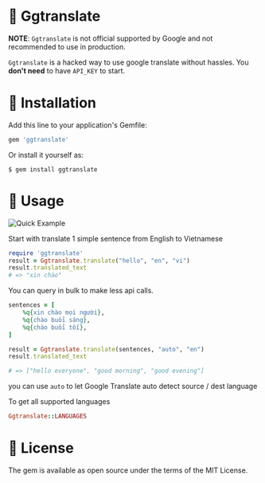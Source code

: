 # 📝 Ggtranslate

**NOTE**: `Ggtranslate` is not official supported by Google and not recommended to use in production.

`Ggtranslate` is a hacked way to use google translate without hassles. You **don't need** to have `API_KEY` to start.

# 📝 Installation

Add this line to your application's Gemfile:

```ruby
gem 'ggtranslate'
```

Or install it yourself as:

    $ gem install ggtranslate

# 📝 Usage

![Quick Example](https://user-images.githubusercontent.com/2922275/150912638-a93699b8-3c37-4aeb-9896-e982b8f21daa.gif)

Start with translate 1 simple sentence from English to Vietnamese

```ruby
require 'ggtranslate'
result = Ggtranslate.translate("hello", "en", "vi")
result.translated_text
# => "xin chào"
```

You can query in bulk to make less api calls.

```ruby
sentences = [
    %q{xin chào mọi người},
    %q{chào buổi sáng},
    %q{chào buổi tối},
]

result = Ggtranslate.translate(sentences, "auto", "en")
result.translated_text

# => ["hello everyone", "good morning", "good evening"]
```

you can use `auto` to let Google Translate auto detect source / dest language

To get all supported languages

```ruby
Ggtranslate::LANGUAGES
```



# 📝 License
The gem is available as open source under the terms of the MIT License.
